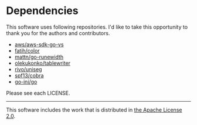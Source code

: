 # Dependencies

This software uses following repositories.
I'd like to take this opportunity to thank you for the authors and contributors.

- [aws/aws-sdk-go-vs](https://github.com/aws/aws-sdk-go-v2)
- [fatih/color](https://github.com/fatih/color)
- [mattn/go-runewidth](https://github.com/mattn/go-runewidth)
- [olekukonko/tablewriter](https://github.com/olekukonko/tablewriter)
- [rivo/uniseg](https://github.com/rivo/uniseg)
- [spf13/cobra](https://github.com/spf13/cobra)
- [go-ini/go](https://github.com/go-ini/ini)

Please see each LICENSE.

---

This software includes the work that is distributed in [the Apache License 2.0](http://www.apache.org/licenses/LICENSE-2.0).
